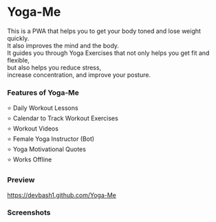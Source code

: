 # Yoga-Me

This is a PWA that helps you to get your body toned and lose weight quickly.   
It also improves the mind and the body.   
It guides you through Yoga Exercises that not only helps you get fit and flexible,   
but also helps you reduce stress,   
increase concentration, and improve your posture.   

### Features of Yoga-Me
   
⭐ Daily Workout Lessons   
⭐ Calendar to Track Workout Exercises   
⭐ Workout Videos   
⭐ Female Yoga Instructor (Bot)   
⭐ Yoga Motivational Quotes   
⭐ Works Offline   

### Preview

https://devbash1.github.com/Yoga-Me   

### Screenshots
